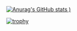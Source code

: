 [![Anurag's GitHub stats](https://github-readme-stats.vercel.app/api?username=FalloutScript&show_icons=true&theme=radical)
)](https://github.com/FalloutScript/github-readme-stats)

[![trophy](https://github-profile-trophy.vercel.app/?username=FalloutScript)](https://github.com/FalloutScripts/github-profile-trophy)


<!--
**FalloutScript/FalloutScript** is a ✨ _special_ ✨ repository because its `README.md` (this file) appears on your GitHub profile.

Here are some ideas to get you started:

- 🔭 I’m currently working on ...
- 🌱 I’m currently learning ...
- 👯 I’m looking to collaborate on ...
- 🤔 I’m looking for help with ...
- 💬 Ask me about ...
- 📫 How to reach me: ...
- 😄 Pronouns: ...
- ⚡ Fun fact: ...
-->
